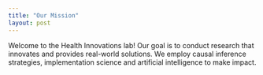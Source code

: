 ```yaml
---
title: "Our Mission"
layout: post
---
```


Welcome to the Health Innovations lab! Our goal is to conduct research that innovates and provides real-world solutions.
We employ causal inference strategies, implementation science and artificial intelligence to make impact.




